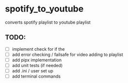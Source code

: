 # spotify_to_youtube

converts spotify playlist to youtube playlist

## TODO:

- [ ] implement check for if the
- [ ] add error checking / failsafe for video adding to playlist
- [ ] add pipx implementation
- [ ] add unit tests (if needed)
- [ ] add .ini / user set up
- [ ] add terminal commands
